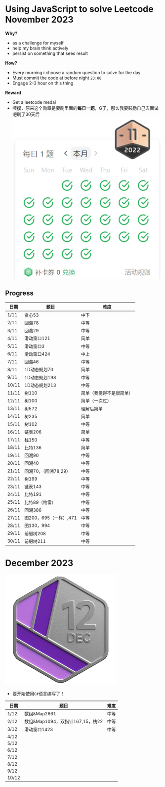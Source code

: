 # Using JavaScript to solve Leetcode November 2023
**Why?**
- as a challenge for myself
- help my brain think actively
- persist on something that sees result

**How?**
- Every morning i choose a random question to solve for the day
- Must commit the code at before night `23:00`
- Engage 2-3 hour on this thing

**Reward**
- Get a leetcode medal 
- 噢摸，原来这个勋章是要刷里面的**每日一题**，G了，那么我要鼓励自己去面试吧刷了30天后
![Alt text](./assets/image.png)

## Progress
| 日期  | 题目                   | 难度                     |
| ----- | ---------------------- | ------------------------ |
| 1/11  | 贪心53                 | 中下                     |
| 2/11  | 回溯78                 | 中等                     |
| 3/11  | 回溯29                 | 中等                     |
| 4/11  | 滑动窗口121            | 简单                     |
| 5/11  | 滑动窗口3              | 中等                     |
| 6/11  | 滑动窗口424            | 中上                     |
| 7/11  | 回溯46                 | 中等                     |
| 8/11  | 1D动态规划70           | 简单                     |
| 9/11  | 1D动态规划198          | 中等                     |
| 10/11 | 1D动态规划213          | 中等                     |
| 11/11 | 树110                  | 简单（我觉得不是很简单） |
| 12/11 | 树100                  | 简单（一次过）           |
| 13/11 | 树572                  | 理解后简单               |
| 14/11 | 树235                  | 简单                     |
| 15/11 | 树102                  | 中等                     |
| 16/11 | 链表206                | 简单                     |
| 17/11 | 栈150                  | 中等                     |
| 18/11 | 比特136                | 简单                     |
| 19/11 | 回溯90                 | 中等                     |
| 20/11 | 回溯40                 | 中等                     |
| 21/11 | 回溯70，（回溯78,29）  | 中等                     |
| 22/11 | 树199                  | 中等                     |
| 23/11 | 链表143                | 中等                     |
| 24/11 | 比特191                | 中等                     |
| 25/11 | 比特89（格雷）         | 中等                     |
| 26/11 | 回溯386                | 中等                     |
| 27/11 | 图200，695（一样）,471 | 中等                     |
| 28/11 | 图130，994             | 中等                     |
| 29/11 | 前缀树208              | 中等                     |
| 30/11 | 前缀树211              | 中等                     |

# December 2023
![Alt text](assets/image-1.png)

- 要开始使用`C#`语言编写了！

| 日期  | 题目                             | 难度 |
| ----- | -------------------------------- | ---- |
| 1/12  | 数组&Map2661                     | 中等 |
| 2/12  | 数组&Map1094，双指针167,15，栈22 | 中等 |
| 3/12  | 滑动窗口1423                     | 中等 |
| 4/12  |                                  |      |
| 5/12  |                                  |      |
| 6/12  |                                  |      |
| 7/12  |                                  |      |
| 8/12  |                                  |      |
| 9/12  |                                  |      |
| 10/12 |                                  |      |